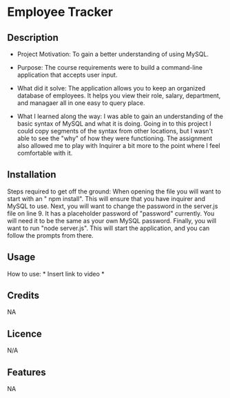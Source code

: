 
# Employee Tracker

## Description

- Project Motivation: To gain a better understanding of using MySQL.

- Purpose: The course requirements were to build a command-line application that accepts user input.

- What did it solve: The application allows you to keep an organized database of employees. It helps you view their role, salary, department, and managaer all in one easy to query place.

- What I learned along the way: I was able to gain an understanding of the basic syntax of MySQL and what it is doing. Going in to this project I could copy segments of the syntax from other locations, but I wasn't able to see the "why" of how they were functioning. The assignment also allowed me to play with Inquirer a bit more to the point where I feel comfortable with it.

## Installation

Steps required to get off the ground: When opening the file you will want to start with an " npm install". This will ensure that you have inquirer and MySQL to use. Next, you will want to change the password in the server.js file on line 9. It has a placeholder password of "password" currently. You will need it to be the same as your own MySQL password. Finally, you will want to run "node server.js". This will start the application, and you can follow the prompts from there.

## Usage

How to use: * Insert link to video *

## Credits

NA

## Licence

N/A

## Features

NA
